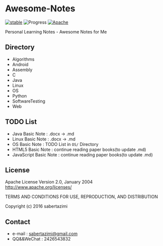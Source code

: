 # Awesome-Notes

[![stable](http://badges.github.io/stability-badges/dist/stable.svg)](http://github.com/sabertazimi/Awesome-Note)
![Progress](http://progressed.io/bar/20?title=learning) 
[![Apache](https://img.shields.io/badge/lisence-Apache%20v2.0-brightgreen.svg)](https://raw.githubusercontent.com/sabertazimi/Awesome-Notes/master/LICENSE)

Personal Learning Notes - Awesome Notes for Me

## Directory
- Algorithms
- Android
- Assembly
- C
- Java
- Linux
- OS
- Python
- SoftwareTesting
- Web

## TODO List
- Java Basic Note : .docx -\> .md
- Linux Basic Note : .docx -\> .md
- OS Basic Note : TODO List in `OS/` Directory
- HTML5 Basic Note : continue reading paper books(to update .md)
- JavaScript Basic Note : continue reading paper books(to update .md)

## License

 Apache License
                           Version 2.0, January 2004
                        http://www.apache.org/licenses/

 TERMS AND CONDITIONS FOR USE, REPRODUCTION, AND DISTRIBUTION

Copyright (c) 2016 sabertazimi

## Contact
- e-mail : sabertazimi@gmail.com
- QQ&&WeChat : 2426543832
